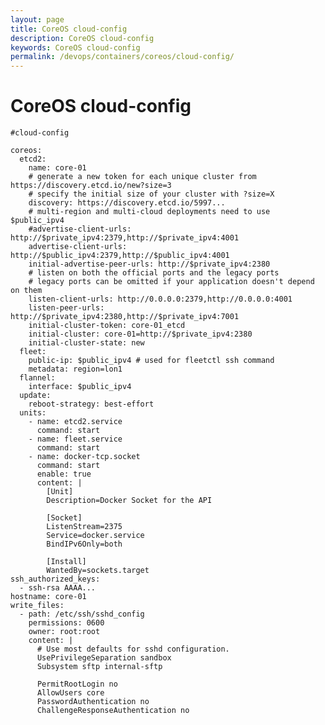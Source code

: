 ```yaml
---
layout: page
title: CoreOS cloud-config
description: CoreOS cloud-config
keywords: CoreOS cloud-config
permalink: /devops/containers/coreos/cloud-config/
---
```


# CoreOS cloud-config

    #cloud-config

    coreos:
      etcd2:
        name: core-01
        # generate a new token for each unique cluster from https://discovery.etcd.io/new?size=3
        # specify the initial size of your cluster with ?size=X
        discovery: https://discovery.etcd.io/5997...
        # multi-region and multi-cloud deployments need to use $public_ipv4
        #advertise-client-urls: http://$private_ipv4:2379,http://$private_ipv4:4001
        advertise-client-urls: http://$public_ipv4:2379,http://$public_ipv4:4001
        initial-advertise-peer-urls: http://$private_ipv4:2380
        # listen on both the official ports and the legacy ports
        # legacy ports can be omitted if your application doesn't depend on them
        listen-client-urls: http://0.0.0.0:2379,http://0.0.0.0:4001
        listen-peer-urls: http://$private_ipv4:2380,http://$private_ipv4:7001
        initial-cluster-token: core-01_etcd
        initial-cluster: core-01=http://$private_ipv4:2380
        initial-cluster-state: new
      fleet:
        public-ip: $public_ipv4 # used for fleetctl ssh command
        metadata: region=lon1
      flannel:
        interface: $public_ipv4
      update:
        reboot-strategy: best-effort
      units:
        - name: etcd2.service
          command: start
        - name: fleet.service
          command: start
        - name: docker-tcp.socket
          command: start
          enable: true
          content: |
            [Unit]
            Description=Docker Socket for the API

            [Socket]
            ListenStream=2375
            Service=docker.service
            BindIPv6Only=both

            [Install]
            WantedBy=sockets.target
    ssh_authorized_keys:
      - ssh-rsa AAAA...
    hostname: core-01
    write_files:
      - path: /etc/ssh/sshd_config
        permissions: 0600
        owner: root:root
        content: |
          # Use most defaults for sshd configuration.
          UsePrivilegeSeparation sandbox
          Subsystem sftp internal-sftp

          PermitRootLogin no
          AllowUsers core
          PasswordAuthentication no
          ChallengeResponseAuthentication no
